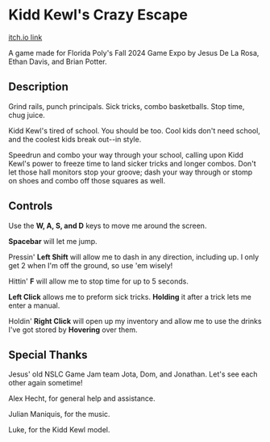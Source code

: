 # Kidd Kewl's Crazy Escape
[itch.io link](https://daveworks.itch.io/kidd-kewls-crazy-escape)

A game made for Florida Poly's Fall 2024 Game Expo by Jesus De La Rosa, Ethan Davis, and Brian Potter.

## Description
Grind rails, punch principals. Sick tricks, combo basketballs. Stop time, chug juice.

Kidd Kewl's tired of school. You should be too. Cool kids don't need school, and the coolest kids break out--in style.

Speedrun and combo your way through your school, calling upon Kidd Kewl's power to freeze time to land sicker tricks and longer combos. Don't let those hall monitors stop your groove; dash your way through or stomp on shoes and combo off those squares as well.

## Controls
Use the **W, A, S, and D** keys to move me around the screen.

**Spacebar** will let me jump.

Pressin' **Left Shift** will allow me to dash in any direction, including up. I only get 2 when I'm off the ground, so use 'em wisely!

Hittin' **F** will allow me to stop time for up to 5 seconds.

**Left Click** allows me to preform sick tricks. **Holding** it after a trick lets me enter a manual.

Holdin' **Right Click** will open up my inventory and allow me to use the drinks I've got stored by **Hovering** over them.

## Special Thanks
Jesus' old NSLC Game Jam team Jota, Dom, and Jonathan. Let's see each other again sometime!

Alex Hecht, for general help and assistance.

Julian Maniquis, for the music.

Luke, for the Kidd Kewl model.

